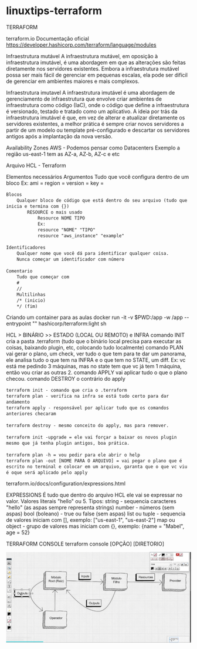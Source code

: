 # linuxtips-terraform

TERRAFORM

terraform.io
Documentação oficial
https://developer.hashicorp.com/terraform/language/modules

Infraestrutura mutável
	A infraestrutura mutável, em oposição à infraestrutura imutável, é uma abordagem em que as alterações são feitas diretamente nos servidores existentes. Embora a infraestrutura mutável possa ser mais fácil 
	de gerenciar em pequenas escalas, ela pode ser difícil de gerenciar em ambientes maiores e mais complexos.
	
Infraestrutura imutavel
	A infraestrutura imutável é uma abordagem de gerenciamento de infraestrutura que envolve criar ambientes de infraestrutura como código (IaC), onde o código que define a infraestrutura é versionado, 
	testado e tratado como um aplicativo. A ideia por trás da infraestrutura imutável é que, em vez de alterar e atualizar diretamente os servidores existentes, a melhor prática é sempre criar novos servidores 
	a partir de um modelo ou template pré-configurado e descartar os servidores antigos após a implantação da nova versão.
	


Availability Zones AWS - Podemos pensar como Datacenters
Exemplo a região us-east-1 tem as AZ-a, AZ-b, AZ-c e etc

Arquivo HCL - Terraform

Elementos necessários 
	Argumentos
		Tudo que você configura dentro de um bloco 
		Ex:
		ami =
		region =
		version =
		key =

	Blocos
		Qualquer bloco de código que está dentro do seu arquivo (tudo que inicia e termina com {})
			RESOURCE o mais usado
				Resource NOME TIPO
				Ex:
				resource "NOME" "TIPO"
				resource "aws_instance" "example"

	Identificadores
		Qualquer nome que você dá para identificar qualquer coisa.
		Nunca começar um identificador com número
	
	Comentario
		Tudo que começar com
		#
		//
		Multilinhas
		/* (inicio)
		*/ (fim)
		
Criando um container para as aulas
docker run -it -v $PWD:/app -w /app --entrypoint "" hashicorp/terraform:light sh

HCL > BINÁRIO >> ESTADO (LOCAL OU REMOTO) e INFRA 
	comando INIT cria a pasta .terraform (tudo que o binário local precisa para executar as coisas, baixando plugin, etc, colocando tudo localmente)
	comando PLAN vai gerar o plano, um check, ver tudo o que tem para te dar um panorama, ele analisa tudo o que tem na INFRA e o que tem no STATE, um diff.
	Ex: vc está me pedindo 3 máquinas, mas no state tem que vc já tem 1 máquina, então vou criar as outras 2.
	comando APPLY vai aplicar tudo o que o plano checou.
	comando DESTROY o contrário do apply

	terraform init - comando que cria o .terraform 
	terraform plan - verifica na infra se está tudo certo para dar andamento
	terraform apply - responsável por aplicar tudo que os comandos anteriores checaram
	
	terraform destroy - mesmo conceito do apply, mas para remover.
	
	terraform init -upgrade = ele vai forçar a baixar os novos plugin mesmo que já tenha plugin antigos, boa prática.
	
	terraform plan -h = vou pedir para ele abrir o help
	terraform plan -out [NOME PARA O ARQUIVO] = vai pegar o plano que é escrito no terminal e colocar em um arquivo, garanta que o que vc viu é oque será aplicado pelo apply

terraform.io/docs/configuration/expressions.html

EXPRESSIONS 
	É tudo que dentro do arquivo HCL ele vai se expressar no valor. Valores literais "hello" ou 5.
	Tipos:
		string - sequencia caracteres "hello" (as aspas sempre representa strings)
		number - números (sem aspas)
		bool (boleano) - true ou false (sem aspas)
		list ou tuple - sequencia de valores iniciam com [], exemplo: ["us-east-1", "us-east-2"]
		map ou object - grupo de valores mas iniciam com {}, exemplo: {name = "Mabel", age = 52}

TERRAFORM CONSOLE
	terraform console [OPÇÃO] [DIRETORIO]

![alt text](image.png)